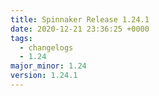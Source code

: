 ```yaml
---
title: Spinnaker Release 1.24.1
date: 2020-12-21 23:36:25 +0000
tags:
  - changelogs
  - 1.24
major_minor: 1.24
version: 1.24.1
---
```


<script src="https://gist.github.com/spinnaker-release/25abcd046795c6f34bb2d8d4977f0415.js?file=1.24.1.md"></script>
<script src="https://gist.github.com/spinnaker-release/25abcd046795c6f34bb2d8d4977f0415.js?file=1.24.0.md"></script>

